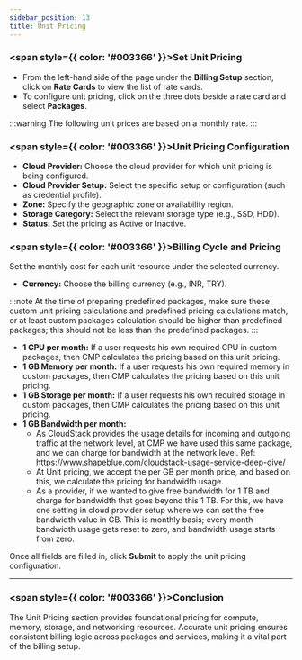 ```yaml
---
sidebar_position: 13
title: Unit Pricing
---
```


### <span style={{ color: '#003366' }}>Set Unit Pricing</span>

- From the left-hand side of the page under the **Billing Setup** section, click on **Rate Cards** to view the list of rate cards.
- To configure unit pricing, click on the three dots beside a rate card and select **Packages**.

:::warning
The following unit prices are based on a monthly rate.
:::

### <span style={{ color: '#003366' }}>Unit Pricing Configuration</span>

- **Cloud Provider:** Choose the cloud provider for which unit pricing is being configured.
- **Cloud Provider Setup:** Select the specific setup or configuration (such as credential profile).
- **Zone:** Specify the geographic zone or availability region.
- **Storage Category:** Select the relevant storage type (e.g., SSD, HDD).
- **Status:** Set the pricing as Active or Inactive.

### <span style={{ color: '#003366' }}>Billing Cycle and Pricing</span>

Set the monthly cost for each unit resource under the selected currency.
- **Currency:** Choose the billing currency (e.g., INR, TRY).

:::note
At the time of preparing predefined packages, make sure these custom unit pricing calculations and predefined pricing calculations match, or at least custom packages calculation should be higher than predefined packages; this should not be less than the predefined packages.
:::

- **1 CPU per month:** If a user requests his own required CPU in custom packages, then CMP calculates the pricing based on this unit pricing. 
- **1 GB Memory per month:** If a user requests his own required memory in custom packages, then CMP calculates the pricing based on this unit pricing. 
- **1 GB Storage per month:** If a user requests his own required storage in custom packages, then CMP calculates the pricing based on this unit pricing. 
- **1 GB Bandwidth per month:** 
    - As CloudStack provides the usage details for incoming and outgoing traffic at the network level, at CMP we have used this same package, and we can charge for bandwidth at the network level. 
    Ref: https://www.shapeblue.com/cloudstack-usage-service-deep-dive/ 
    - At Unit pricing, we accept the per GB per month price, and based on this, we calculate the pricing for bandwidth usage.
    - As a provider, if we wanted to give free bandwidth for 1 TB and charge for bandwidth that goes beyond this 1 TB. For this, we have one setting in cloud provider setup where we can set the free bandwidth value in GB. This is monthly basis; every month bandwidth usage gets reset to zero, and bandwidth usage starts from zero.

Once all fields are filled in, click **Submit** to apply the unit pricing configuration.

---

### <span style={{ color: '#003366' }}>Conclusion</span>

The Unit Pricing section provides foundational pricing for compute, memory, storage, and networking resources. Accurate unit pricing ensures consistent billing logic across packages and services, making it a vital part of the billing setup.
